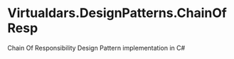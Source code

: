 # Virtualdars.DesignPatterns.ChainOfResp
Chain Of Responsibility Design Pattern implementation in C#
